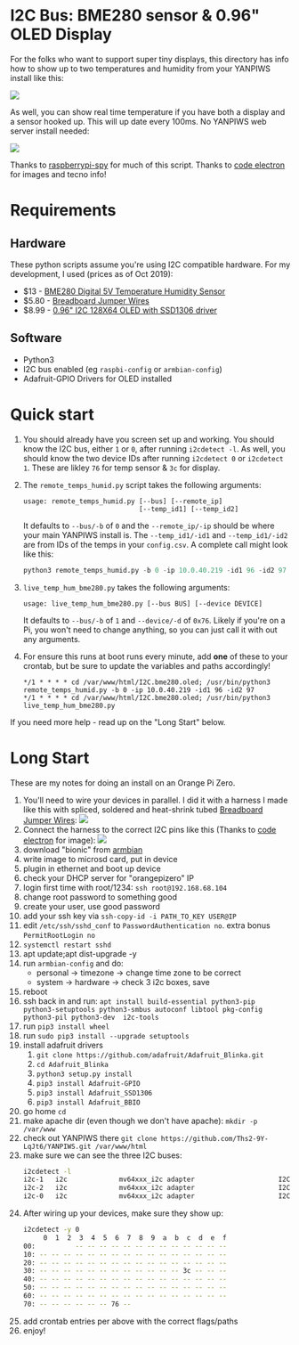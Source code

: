 # I2C Bus: BME280 sensor & 0.96" OLED Display

For the folks who want to support super tiny displays, this directory has
info how to show up to two temperatures and humidity from your YANPIWS install like this:

![](./remote.temps.jpg)

As well, you can show real time temperature if you have both a 
display and a sensor hooked up. This will up date every 100ms. No YANPIWS web server install needed:

![](./realtime.temps.png)

Thanks to [raspberrypi-spy](https://www.raspberrypi-spy.co.uk/) for much of this script. 
Thanks to [code electron](http://codelectron.com/how-to-setup-oled-display-with-orange-pi-zero-python-ssd1306/)
 for images and tecno info!


# Requirements

## Hardware 
These python scripts assume you're using I2C compatible hardware.  For my development, I used 
(prices as of Oct 2019):

* $13 - [BME280 Digital 5V Temperature Humidity Sensor](https://amzn.to/2ZL42yZ)
* $5.80 - [Breadboard Jumper Wires](https://amzn.to/2Lesc15)
* $8.99 - [0.96" I2C 128X64 OLED with SSD1306 driver](https://amzn.to/2ImlX9t)

## Software

* Python3
* I2C bus enabled (eg `raspbi-config` or `armbian-config`)
* Adafruit-GPIO Drivers for OLED installed

# Quick start

1. You should already have you screen set up and working.  You should know the I2C bus, 
either `1` or `0`, after running `i2cdetect -l`. As well, you should know the two 
device IDs after running `i2cdetect 0` or `i2cdetect 1`. These are likley `76` for temp sensor & `3c` for display.

1. The `remote_temps_humid.py` script takes the following arguments:
    ```angular2
    usage: remote_temps_humid.py [--bus] [--remote_ip]
                                 [--temp_id1] [--temp_id2]

    ```
   It defaults to `--bus/-b` of `0` and the `--remote_ip/-ip` should be where your main
   YANPIWS install is.  The `--temp_id1/-id1` and `--temp_id1/-id2` are from 
   IDs of the temps in your `config.csv`. A complete call might look like this:

    ```python
    python3 remote_temps_humid.py -b 0 -ip 10.0.40.219 -id1 96 -id2 97
    ```
1. `live_temp_hum_bme280.py` takes the following arguments:

    ```
    usage: live_temp_hum_bme280.py [--bus BUS] [--device DEVICE]
    ```
   
   It defaults to `--bus/-b` of `1` and `--device/-d` of `0x76`.  Likely if you're on a Pi, you 
   won't need to change anything, so you can just call it with out any arguments.
 
 1. For ensure this runs at boot runs every minute, add **one** of these to your crontab, but be
 sure to update the variables and paths accordingly!
 
    ```cron
    */1 * * * * cd /var/www/html/I2C.bme280.oled; /usr/bin/python3 remote_temps_humid.py -b 0 -ip 10.0.40.219 -id1 96 -id2 97 
    */1 * * * * cd /var/www/html/I2C.bme280.oled; /usr/bin/python3 live_temp_hum_bme280.py 
    ``` 
 
If you need more help - read up on the "Long Start" below.
 
# Long Start
 
These are my notes for doing an install on an Orange Pi Zero. 
 
1. You'll need to wire your devices in parallel. I did it with a harness I made like this
with spliced, soldered and heat-shrink tubed [Breadboard Jumper Wires](https://amzn.to/2Lesc15): ![](./harness.jpeg)
1. Connect the harness to the correct I2C pins like this 
(Thanks to [code electron](http://codelectron.com/how-to-setup-oled-display-with-orange-pi-zero-python-ssd1306/)
 for image): ![](./schematics.png)
1. download "bionic" from [armbian](https://www.armbian.com/orange-pi-zero/)
1. write image to microsd card, put in device 
1. plugin in ethernet and boot up device
1. check your DHCP server for "orangepizero" IP
1. login first time with root/1234: `ssh root@192.168.68.104`
1. change root password to something good
1. create your user, use good password 
1. add your ssh key via `ssh-copy-id -i PATH_TO_KEY USER@IP` 
1. edit `/etc/ssh/sshd_conf` to `PasswordAuthentication no`. extra bonus `PermitRootLogin no` 
1. `systemctl restart sshd`
1. apt update;apt dist-upgrade -y
1. run `armbian-config` and do:
   * personal -> timezone -> change time zone to be correct
   * system -> hardware -> check 3 i2c boxes, save
1. reboot
1. ssh back in and run:
`apt install build-essential python3-pip python3-setuptools python3-smbus autoconf libtool pkg-config  python3-pil python3-dev  i2c-tools`
1. run `pip3 install wheel`
1. run `sudo pip3 install --upgrade setuptools`
1. install adafruit drivers 
   1. `git clone https://github.com/adafruit/Adafruit_Blinka.git`
   1. `cd Adafruit_Blinka`
   1. `python3 setup.py install`
   1. `pip3 install Adafruit-GPIO`
   1. `pip3 install Adafruit_SSD1306`
   1. `pip3 install Adafruit_BBIO`
1. go home `cd`
1. make apache dir (even though we don't have apache): `mkdir -p /var/www`
1. check out YANPIWS there `git clone https://github.com/Ths2-9Y-LqJt6/YANPIWS.git /var/www/html`
1. make sure we can see the three I2C buses:
    ```bash
    i2cdetect -l
    i2c-1   i2c             mv64xxx_i2c adapter                     I2C adapter
    i2c-2   i2c             mv64xxx_i2c adapter                     I2C adapter
    i2c-0   i2c             mv64xxx_i2c adapter                     I2C adapter
    ```
1. After wiring up your devices, make sure they show up:
    ```bash
    i2cdetect -y 0
         0  1  2  3  4  5  6  7  8  9  a  b  c  d  e  f
    00:          -- -- -- -- -- -- -- -- -- -- -- -- -- 
    10: -- -- -- -- -- -- -- -- -- -- -- -- -- -- -- -- 
    20: -- -- -- -- -- -- -- -- -- -- -- -- -- -- -- -- 
    30: -- -- -- -- -- -- -- -- -- -- -- -- 3c -- -- -- 
    40: -- -- -- -- -- -- -- -- -- -- -- -- -- -- -- -- 
    50: -- -- -- -- -- -- -- -- -- -- -- -- -- -- -- -- 
    60: -- -- -- -- -- -- -- -- -- -- -- -- -- -- -- -- 
    70: -- -- -- -- -- -- 76 -- 
    ```
1. add crontab entries per above with the correct flags/paths
1. enjoy!
